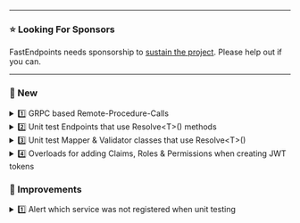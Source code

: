 ﻿
---

### ⭐ Looking For Sponsors
FastEndpoints needs sponsorship to [sustain the project](https://github.com/FastEndpoints/FastEndpoints/issues/449). Please help out if you can.

---

<!-- ### ⚠️ Breaking Changes -->

### 📢 New

<details>
<summary>1️⃣ GRPC based Remote-Procedure-Calls</summary>

Please refer to the [documentation](https://fast-endpoints.com/docs/command-bus#dependency-injection) for details of this feature.
</details>

<details>
<summary>2️⃣ Unit test Endpoints that use Resolve&lt;T&gt;() methods</summary> 

It's now possible to unit test endpoints (including dependencies) that use the `Resolve<T>()` methods to resolve services from DI. This is especially helpful when resolving `Scoped` services in `Mapper` classes. Just register the services that need to be "Resolved" like so:

```cs
var ep = Factory.Create<Endpoint>(ctx =>
{
    ctx.AddTestServices(s => s.AddTransient<MyService>());
});
```
An example mapper that uses the `Resolve<T>()` method would be such as this:

```cs
public class Mapper : Mapper<Request, Response, Entity>
{
    public override Entity ToEntity(Request r)
    {
        var mySvc = Resolve<MyService>();
    }
}
```
</details>

<details>
<summary>3️⃣ Unit test Mapper & Validator classes that use Resolve&lt;T&gt;()</summary>

Mappers & Validators that use the `Resolve<T>()` methods to obtain services from the DI container can now be unit tested by supplying the necessary dependencies.

```cs
var validator = Factory.CreateValidator<AgeValidator>(s =>
{
    s.AddTransient<AgeService>();
});
```

Use `Factory.CreateMapper<TMapper>()` the same way in order to get a testable instance of a mapper.
</details>

<details>
<summary>4️⃣ Overloads for adding Claims, Roles & Permissions when creating JWT tokens</summary>

New extension method overloads have been added to make it easier to add `Roles` and `Permissions` with `params` and with tuples for `Claims` when creating JWT tokens.

```cs
var jwtToken = JWTBearer.CreateToken(
    priviledges: u =>
    {
        u.Roles.Add(
            "Manager",
            "Employee");
        u.Permissions.Add(
            "ManageUsers",
            "ManageInventory");
        u.Claims.Add(
            ("UserName", req.Username),
            ("Email", req.Email));
    });
```
</details>

### 🚀 Improvements

<details>
<summary>1️⃣ Alert which service was not registered when unit testing</summary>

The unit testing `Factory.Create<T>(...)` method will now inform which service you forgot to register if either the endpoint or one of the dependencies requires a service. In which case, you'd be registering that service like below:

```cs
var ep = Factory.Create<Endpoint>(ctx =>
{
    ctx.AddTestServices(s => s.AddScoped<ScopedSvc>());
});
```

</details>

<!-- ### 🪲 Fixes -->
